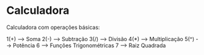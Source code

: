 # Calculadora
Calculadora com operações básicas:

1(+) --> Soma 
2(-) --> Subtração 
3(/) --> Divisão 
4(*) --> Multiplicação 
5(^) --> Potência 
6 --> Funções Trigonométricas
7 --> Raiz Quadrada
